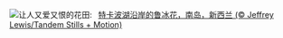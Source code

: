 ![](https://www.bing.com/th?id=OHR.RussellLupines_ZH-CN8552113285_UHD.jpg&w=1000)让人又爱又恨的花田:&nbsp;&ensp;[特卡波湖沿岸的鲁冰花，南岛，新西兰 (© Jeffrey Lewis/Tandem Stills + Motion)](https://www.bing.com/th?id=OHR.RussellLupines_ZH-CN8552113285_UHD.jpg)
<br><br/>
